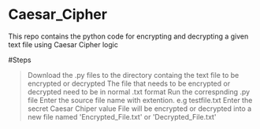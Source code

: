 # Caesar_Cipher
This repo contains the python code for encrypting and decrypting a given text file using Caesar Cipher logic

#Steps

> Download the .py files to the directory containg the text file to be encrypted or decrypted
> The file that needs to be encrypted or decrypted need to be in normal .txt format
> Run the correspnding .py file
> Enter the source file name with extention. e.g testfile.txt
> Enter the secret Caesar Chiper value
> File will be encrypted or decrypted into a new file named 'Encrypted_File.txt' or 'Decrypted_File.txt'
